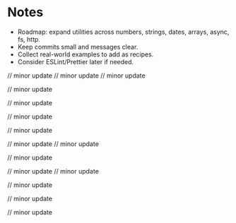 #  Notes

-  Roadmap:  expand  utilities  across  numbers,  strings,  dates,  arrays,  async,  fs,  http.
-  Keep  commits  small  and  messages  clear.
-  Collect  real-world  examples  to  add  as  recipes.
-  Consider  ESLint/Prettier  later  if  needed.

//  minor  update
//  minor  update
//  minor  update

//  minor  update

//  minor  update

//  minor  update

//  minor  update

//  minor  update
//  minor  update

//  minor  update

//  minor  update
//  minor  update

//  minor  update

//  minor  update

//  minor  update

